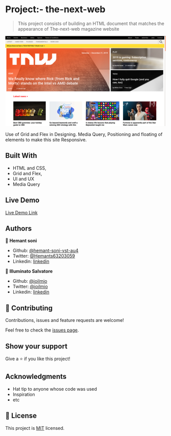 # Project:-  the-next-web

> This project consists of building an HTML document that matches the appearance of The-next-web magazine website

![screenshot](./image/Screenshot.png)

Use of Grid and Flex in Designing. Media Query, Positioning and floating of elements to make this site Responsive.

## Built With

- HTML and CSS,
- Grid and Flex,
- UI and UX
- Media Query

## Live Demo

[Live Demo Link](https://rawcdn.githack.com/hemant-soni-vst-au4/the-next-web/15aa1ccd66152fdb611afd39c11d8e4c4638cab1/index.html)


## Authors

👤 **Hemant soni**

- Github: [@hemant-soni-vst-au4](https://github.com/hemant-soni-vst-au4)
- Twitter: [@Hemants63203059](https://twitter.com/Hemants63203059)
- Linkedin: [linkedin](https://www.linkedin.com/in/hemant-soni-97427b193/)

👤 **Illuminato Salvatore**

- Github: [@ioilmio](https://github.com/ioilmio)
- Twitter: [@ioilmio](https://twitter.com/ioilmio)
- Linkedin: [linkedin](https://linkedin.com/in/illuminato-salvatore)

## 🤝 Contributing

Contributions, issues and feature requests are welcome!

Feel free to check the [issues page]().

## Show your support

Give a ⭐️ if you like this project!

## Acknowledgments

- Hat tip to anyone whose code was used
- Inspiration
- etc

## 📝 License

This project is [MIT](lic.url) licensed.
